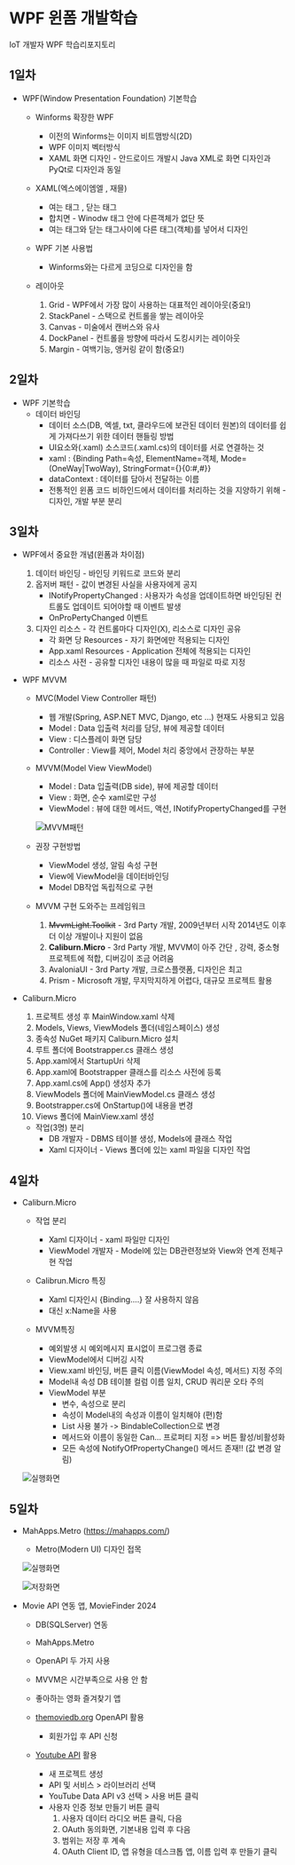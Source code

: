 # WPF 윈폼 개발학습
IoT 개발자 WPF 학습리포지토리 

## 1일차
- WPF(Window Presentation Foundation) 기본학습
    - Winforms 확장한 WPF 
        - 이전의 Winforms는 이미지 비트맴방식(2D)
        - WPF 이미지 벡터방식
        - XAML 화면 디자인 - 안드로이드 개발시 Java XML로 화면 디자인과 PyQt로 디자인과 동일

    - XAML(엑스에이엠엘 , 재믈)
        - 여는 태그 <Window>, 닫는 태그 </Window>
        - 합치면 <Window /> - Winodw 태그 안에 다른객체가 없단 뜻
        - 여는 태그와 닫는 태그사이에 다른 태그(객체)를 넣어서 디자인
        
    - WPF 기본 사용법
        - Winforms와는 다르게 코딩으로 디자인을 함 
        
    - 레이아웃
        1. Grid - WPF에서 가장 많이 사용하는 대표적인 레이아웃(중요!)
        2. StackPanel - 스택으로 컨트롤을 쌓는 레이아웃
        3. Canvas - 미술에서 캔버스와 유사
        4. DockPanel - 컨트롤을 방향에 따라서 도킹시키는 레이아웃
        5. Margin - 여백기능, 앵커링 같이 함(중요!)

## 2일차 
- WPF 기본학습
    - 데이터 바인딩 
        - 데이터 소스(DB, 엑셀, txt, 클라우드에 보관된 데이터 원본)의 데이터를 쉽게 가져다쓰기 위한 데이터 핸들링 방법
        - UI요소와(.xaml) 소스코드(.xaml.cs)의 데이터를 서로 연결하는 것
        - xaml : {Binding Path=속성, ElementName=객체, Mode=(OneWay|TwoWay), StringFormat={}{0:#,#}}
        - dataContext : 데이터를 담아서 전달하는 이름
        - 전통적인 윈폼 코드 비하인드에서 데이터를 처리하는 것을 지양하기 위해 - 디자인, 개발 부분 분리
        
## 3일차
- WPF에서 중요한 개념(윈폼과 차이점)
    1. 데이터 바인딩 - 바인딩 키워드로 코드와 분리
    2. 옵저버 패턴 - 값이 변경된 사실을 사용자에게 공지
        - INotifyPropertyChanged : 사용자가 속성을 업데이트하면 바인딩된 컨트롤도 업데이트 되어야할 때 이벤트 발생
        - OnProPertyChanged 이벤트
    3. 디자인 리소스 - 각 컨트롤마다 디자인(X), 리소스로 디자인 공유
        - 각 화면 당 Resources - 자기 화면에만 적용되는 디자인
        - App.xaml Resources - Application 전체에 적용되는 디자인
        - 리소스 사전 - 공유할 디자인 내용이 많을 때 파일로 따로 지정

- WPF MVVM
    - MVC(Model View Controller 패턴)
        - 웹 개발(Spring, ASP.NET MVC, Django, etc ...) 현재도 사용되고 있음
        - Model : Data 입출력 처리를 담당, 뷰에 제공할 데이터
        - View : 디스플레이 화면 담당
        - Controller : View를 제어, Model 처리 중앙에서 관장하는 부분

    - MVVM(Model View ViewModel)
        - Model : Data 입출력(DB side), 뷰에 제공할 데이터
        - View : 화면, 순수 xaml로만 구성
        - ViewModel : 뷰에 대한 메서드, 액션, INotifyPropertyChanged를 구현
        
        ![MVVM패턴](https://raw.githubusercontent.com/som7199/basic-wpf-2024/main/images/wpf001.png)

    - 권장 구현방법
        - ViewModel 생성, 알림 속성 구현
        - View에 ViewModel을 데이터바인딩
        - Model DB작업 독립적으로 구현

    - MVVM 구현 도와주는 프레임워크
        1. ~~MvvmLight.Toolkit~~ - 3rd Party 개발, 2009년부터 시작 2014년도 이후 더 이상 개발이나 지원이 없음
        2. **Caliburn.Micro** - 3rd Party 개발, MVVM이 아주 간단 , 강력, 중소형 프로젝트에 적합, 디버깅이 조금 어려움
        3. AvaloniaUI - 3rd Party 개발, 크로스플랫폼, 디자인은 최고
        4. Prism - Microsoft 개발, 무지막지하게 어렵다, 대규모 프로젝트 활용      

- Caliburn.Micro
    1. 프로젝트 생성 후 MainWindow.xaml 삭제
    2. Models, Views, ViewModels 폴더(네임스페이스) 생성
    3. 종속성 NuGet 패키지 Caliburn.Micro 설치
    4. 루트 폴더에 Bootstrapper.cs 클래스 생성
    5. App.xaml에서 StartupUri 삭제
    6. App.xaml에 Bootstrapper 클래스를 리소스 사전에 등록
    7. App.xaml.cs에 App() 생성자 추가
    8. ViewModels 폴더에 MainViewModel.cs 클래스 생성
    9. Bootstrapper.cs에 OnStartup()에 내용을 변경
    10. Views 폴더에 MainView.xaml 생성


    - 작업(3명) 분리
        - DB 개발자 - DBMS 테이블 생성, Models에 클래스 작업
        - Xaml 디자이너 - Views 폴더에 있는 xaml 파일을 디자인 작업

## 4일차
- Caliburn.Micro
    - 작업 분리
        - Xaml 디자이너 - xaml 파일만 디자인
        - ViewModel 개발자 - Model에 있는 DB관련정보와 View와 연계 전체구현 작업

    - Calibrun.Micro 특징
        - Xaml 디자인시 {Binding....} 잘 사용하지 않음
        - 대신 x:Name을 사용 

    - MVVM특징
        - 예외발생 시 예외메시지 표시없이 프로그램 종료
        - ViewModel에서 디버깅 시작
        - View.xaml 바인딩, 버튼 클릭 이름(ViewModel 속성, 메서드) 지정 주의
        - Model내 속성 DB 테이블 컬럼 이름 일치, CRUD 쿼리문 오타 주의
        - ViewModel 부분
            - 변수, 속성으로 분리
            - 속성이 Model내의 속성과 이름이 일치해야 (편)함
            - List 사용 불가 -> BindableCollection으로 변경
            - 메서드와 이름이 동일한 Can... 프로퍼티 지정 => 버튼 활성/비활성화
            - 모든 속성에 NotifyOfPropertyChange() 메서드 존재!! (값 변경 알림)

    ![실행화면](https://raw.githubusercontent.com/som7199/basic-wpf-2024/main/images/wpf002.png)

## 5일차
- MahApps.Metro (https://mahapps.com/)
    - Metro(Modern UI) 디자인 접목

    ![실행화면](https://raw.githubusercontent.com/som7199/basic-wpf-2024/main/images/wpf003.png)

    ![저장화면](https://raw.githubusercontent.com/som7199/basic-wpf-2024/main/images/wpf004.png)

- Movie API 연동 앱, MovieFinder 2024
    - DB(SQLServer) 연동
    - MahApps.Metro
    - OpenAPI 두 가지 사용
    - MVVM은 시간부족으로 사용 안 함

    - 좋아하는 영화 즐겨찾기 앱
    - [themoviedb.org](https://www.themoviedb.org/) OpenAPI 활용
        - 회원가입 후 API 신청
    - [Youtube API](https://console.cloud.google.com/) 활용
        - 새 프로젝트 생성
        - API 및 서비스 > 라이브러리 선택
        - YouTube Data API v3 선택 > 사용 버튼 클릭
        - 사용자 인증 정보 만들기 버튼 클릭
            1. 사용자 데이터 라디오 버튼 클릭, 다음
            2. OAuth 동의화면, 기본내용 입력 후 다음
            3. 범위는 저장 후 계속
            4. OAuth Client ID, 앱 유형을 데스크톱 앱, 이름 입력 후 만들기 클릭
